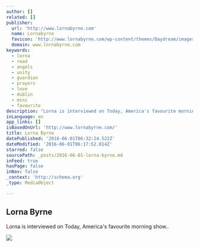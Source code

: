 ```yaml
---
author: []
related: []
publisher:
  url: 'http://www.lornabyrne.com'
  name: Lornabyrne
  favicon: 'http://www.lornabyrne.com/wp-content/themes/Daydream/images/favicon.ico'
  domain: www.lornabyrne.com
keywords:
  - lorna
  - read
  - angels
  - unity
  - guardian
  - prayers
  - love
  - dublin
  - mini
  - favourite
description: "Lorna is interviewed on Today, America's favourite morning show.."
inLanguage: en
app_links: []
isBasedOnUrl: 'http://www.lornabyrne.com/'
title: Lorna Byrne
datePublished: '2016-06-01T06:32:24.522Z'
dateModified: '2016-06-01T06:17:52.014Z'
starred: false
sourcePath: _posts/2016-06-01-lorna-byrne.md
inFeed: true
hasPage: false
inNav: false
_context: 'http://schema.org'
_type: MediaObject

---
```

<article style=""><h1>Lorna Byrne</h1><p>Lorna is interviewed on Today, America's favourite morning show..</p><img src="http://www.lornabyrne.com/wp-content/uploads//Image-for-website-support.jpg" /></article>